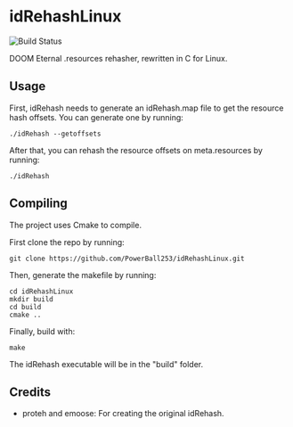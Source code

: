 # idRehashLinux
![Build Status](https://github.com/PowerBall253/idRehashLinux/actions/workflows/cmake.yml/badge.svg)

DOOM Eternal .resources rehasher, rewritten in C for Linux.

## Usage
First, idRehash needs to generate an idRehash.map file to get the resource hash offsets. You can generate one by running:
```
./idRehash --getoffsets
```

After that, you can rehash the resource offsets on meta.resources by running:
```
./idRehash
```

## Compiling
The project uses Cmake to compile.

First clone the repo by running:

```
git clone https://github.com/PowerBall253/idRehashLinux.git
```

Then, generate the makefile by running:
```
cd idRehashLinux
mkdir build
cd build
cmake ..
```

Finally, build with:
```
make
```

The idRehash executable will be in the "build" folder.

## Credits
* proteh and emoose: For creating the original idRehash.